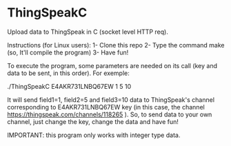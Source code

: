 # ThingSpeakC
Upload data to ThingSpeak in C (socket level HTTP req).

Instructions (for Linux users):
1- Clone this repo
2- Type the command make (so, It'll compile the program)
3- Have fun!

To execute the program, some parameters are needed on its call (key and data to be sent, in this order). For exemple:

./ThingSpeakC E4AKR731LNBQ67EW 1 5 10

It will send field1=1, field2=5 and field3=10 data to ThingSpeak's channel corresponding to E4AKR731LNBQ67EW key (in this case, the channel https://thingspeak.com/channels/118265 ). So, to send data to your own channel, just change the key, change the data and have fun!

IMPORTANT: this program only works with integer type data.
